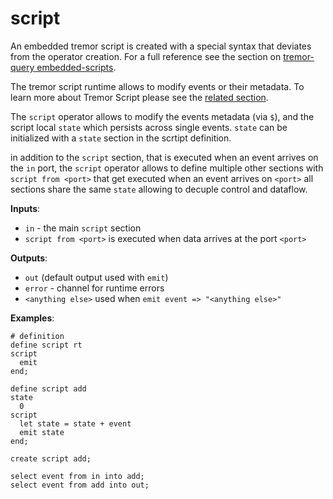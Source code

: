# script

An embedded tremor script is created with a special syntax that deviates from the operator creation. For a full reference see the section on [tremor-query embedded-scripts](../../language/pipelines#embedded-script-definitions).

The tremor script runtime allows to modify events or their metadata. To learn more about Tremor Script please see the [related section](../../language/scripts).

The `script` operator allows to modify the events metadata (via `$`), and the script local `state` which persists across single events. `state` can be initialized with a `state` section in the scrtipt definition.

in addition to the `script` section, that is executed when an event arrives on the `in` port, the `script` operator allows to define multiple other sections with `script from <port>` that get executed when an event arrives on `<port>` all sections share the same `state` allowing to decuple control and dataflow.

**Inputs**:

- `in` - the main `script` section
- `script from <port>` is executed when data arrives at the port `<port>`

**Outputs**:

- `out` (default output used with `emit`)
- `error` - channel for runtime errors
- `<anything else>` used when `emit event => "<anything else>"`

**Examples**:

```tremor
# definition
define script rt
script
  emit
end;
```

```tremor
define script add
state
  0
script
  let state = state + event
  emit state
end;

create script add;

select event from in into add;
select event from add into out;
```